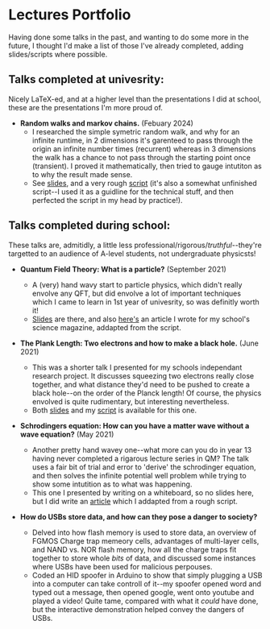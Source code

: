 <h1>Lectures Portfolio</h1>

Having done some talks in the past, and wanting to do some more in the future, I thought I'd make a list of those I've already completed, adding slides/scripts where possible. 

## Talks completed at univesrity:

Nicely LaTeX-ed, and at a higher level than the presentations I did at school, these are the presentations I'm more proud of. 

- **Random walks and markov chains.** (Febuary 2024)
  - I researched the simple symetric random walk, and why for an infinite runtime, in 2 dimensions it's garenteed to pass through the origin an infinite number times (recurrent) whereas in 3 dimensions the walk has a chance to not pass through the starting point once (transient). I proved it mathematically, then tried to gauge intutiton as to why the result made sense.
  - See [slides](https://github.com/alexmcinerny/lectures/blob/main/random_walks_presentation_handout.pdf), and a very rough [script](https://github.com/alexmcinerny/lectures/blob/main/random_walks_script.pdf) (it's also a somewhat unfinished script--I used it as a guidline for the technical stuff, and then perfected the script in my head by practice!).


## Talks completed during school:

These talks are, admitidly, a little less professional/rigorous/_truthful_--they're targetted to an audience of A-level students, not undergraduate physicsts!

- **Quantum Field Theory: What is a particle?** (September 2021)
  - A (very) hand wavy start to particle physics, which didn't really envolve any QFT, but did envolve a lot of important techniques which I came to learn in 1st year of univesrity, so was definitly worth it!
  - [Slides](https://github.com/alexmcinerny/lectures/blob/main/QFT%20What%20is%20a%20Particle%20Sci%20Soc%20Handout%20-%20Alex%20McInerny%20-%200521.pdf) are there, and also [here's](https://github.com/alexmcinerny/lectures/blob/main/Article%20on%20QFT%20for%20science%20journal%20-%20Alex%20McInerny%20-%200921.pdf) an article I wrote for my school's science magazine, addapted from the script.

- **The Plank Length: Two electrons and how to make a black hole.** (June 2021)
  - This was a shorter talk I presented for my schools independant research project. It discusses squeezing two electrons really close together, and what distance they'd need to be pushed to create a black hole--on the order of the Planck length! Of course, the physics envolved is quite rudimentary, but interesting nevertheless.
  - Both [slides](https://github.com/alexmcinerny/lectures/blob/main/The%20Planck%20Length%20-%20IRP%20-%20Alex%20McInerny%20-%200621.pdf) and my [script](https://github.com/alexmcinerny/lectures/blob/main/IRP%20Script%20-%20Alex%20McInerny%20-%200621.pdf) is available for this one.

- **Schrodingers equation: How can you have a matter wave without a wave equation?** (May 2021)
  - Another pretty hand wavey one--what more can you do in year 13 having never completed a rigarous lecture series in QM? The talk uses a fair bit of trial and error to 'derive' the schrodinger equation, and then solves the infinite potential well problem while trying to show some intutition as to what was happening.
  - This one I presented by writing on a whiteboard, so no slides here, but I did write an [article](https://github.com/alexmcinerny/lectures/blob/main/The%20Schrodinger%20Equation%20Article.pdf) which I addapted from a rough script. 

- **How do USBs store data, and how can they pose a danger to society?**
  - Delved into how flash memory is used to store data, an overview of FGMOS Charge trap memeory cells, advantages of multi-layer cells, and NAND vs. NOR flash memory, how all the charge traps fit together to store whole _bits_ of data, and discussed some instances where USBs have been used for malicious perpouses.
  - Coded an HID spoofer in Arduino to show that simply plugging a USB into a computer can take controll of it--my spoofer opened word and typed out a message, then opened google, went onto youtube and played a video! Quite tame, compared with what it _could_ have done, but the interactive demonstration helped convey the dangers of USBs. 
